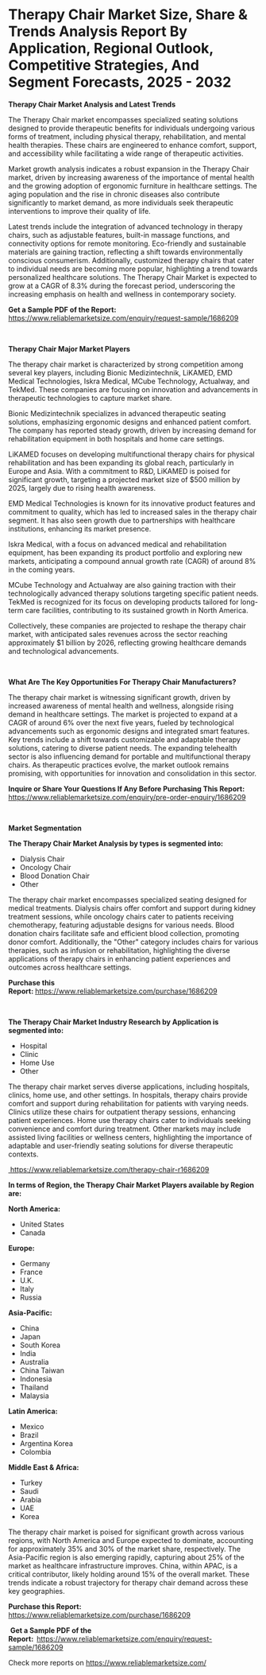 <p><h1>Therapy Chair Market Size, Share & Trends Analysis Report By Application, Regional Outlook, Competitive Strategies, And Segment Forecasts, 2025 - 2032</h1></p><p><strong>Therapy Chair Market Analysis and Latest Trends</strong></p>
<p><p>The Therapy Chair market encompasses specialized seating solutions designed to provide therapeutic benefits for individuals undergoing various forms of treatment, including physical therapy, rehabilitation, and mental health therapies. These chairs are engineered to enhance comfort, support, and accessibility while facilitating a wide range of therapeutic activities.</p><p>Market growth analysis indicates a robust expansion in the Therapy Chair market, driven by increasing awareness of the importance of mental health and the growing adoption of ergonomic furniture in healthcare settings. The aging population and the rise in chronic diseases also contribute significantly to market demand, as more individuals seek therapeutic interventions to improve their quality of life.</p><p>Latest trends include the integration of advanced technology in therapy chairs, such as adjustable features, built-in massage functions, and connectivity options for remote monitoring. Eco-friendly and sustainable materials are gaining traction, reflecting a shift towards environmentally conscious consumerism. Additionally, customized therapy chairs that cater to individual needs are becoming more popular, highlighting a trend towards personalized healthcare solutions. The Therapy Chair Market is expected to grow at a CAGR of 8.3% during the forecast period, underscoring the increasing emphasis on health and wellness in contemporary society.</p></p>
<p><strong>Get a Sample PDF of the Report:&nbsp;</strong> <a href="https://www.reliablemarketsize.com/enquiry/request-sample/1686209?utm_campaign=3197&utm_medium=2&utm_source=Github&utm_content=ia&utm_term=24032025&utm_id=therapy-chair">https://www.reliablemarketsize.com/enquiry/request-sample/1686209</a></p>
<p>&nbsp;</p>
<p><strong>Therapy Chair Major Market Players</strong></p>
<p><p>The therapy chair market is characterized by strong competition among several key players, including Bionic Medizintechnik, LiKAMED, EMD Medical Technologies, Iskra Medical, MCube Technology, Actualway, and TekMed. These companies are focusing on innovation and advancements in therapeutic technologies to capture market share.</p><p>Bionic Medizintechnik specializes in advanced therapeutic seating solutions, emphasizing ergonomic designs and enhanced patient comfort. The company has reported steady growth, driven by increasing demand for rehabilitation equipment in both hospitals and home care settings. </p><p>LiKAMED focuses on developing multifunctional therapy chairs for physical rehabilitation and has been expanding its global reach, particularly in Europe and Asia. With a commitment to R&D, LiKAMED is poised for significant growth, targeting a projected market size of $500 million by 2025, largely due to rising health awareness.</p><p>EMD Medical Technologies is known for its innovative product features and commitment to quality, which has led to increased sales in the therapy chair segment. It has also seen growth due to partnerships with healthcare institutions, enhancing its market presence.</p><p>Iskra Medical, with a focus on advanced medical and rehabilitation equipment, has been expanding its product portfolio and exploring new markets, anticipating a compound annual growth rate (CAGR) of around 8% in the coming years.</p><p>MCube Technology and Actualway are also gaining traction with their technologically advanced therapy solutions targeting specific patient needs. TekMed is recognized for its focus on developing products tailored for long-term care facilities, contributing to its sustained growth in North America.</p><p>Collectively, these companies are projected to reshape the therapy chair market, with anticipated sales revenues across the sector reaching approximately $1 billion by 2026, reflecting growing healthcare demands and technological advancements.</p></p>
<p>&nbsp;</p>
<p><strong>What Are The Key Opportunities For Therapy Chair Manufacturers?</strong></p>
<p><p>The therapy chair market is witnessing significant growth, driven by increased awareness of mental health and wellness, alongside rising demand in healthcare settings. The market is projected to expand at a CAGR of around 6% over the next five years, fueled by technological advancements such as ergonomic designs and integrated smart features. Key trends include a shift towards customizable and adaptable therapy solutions, catering to diverse patient needs. The expanding telehealth sector is also influencing demand for portable and multifunctional therapy chairs. As therapeutic practices evolve, the market outlook remains promising, with opportunities for innovation and consolidation in this sector.</p></p>
<p><strong>Inquire or Share Your Questions If Any Before Purchasing This Report:</strong> <a href="https://www.reliablemarketsize.com/enquiry/pre-order-enquiry/1686209?utm_campaign=3197&utm_medium=2&utm_source=Github&utm_content=ia&utm_term=24032025&utm_id=therapy-chair">https://www.reliablemarketsize.com/enquiry/pre-order-enquiry/1686209</a></p>
<p>&nbsp;</p>
<p><strong>Market Segmentation</strong></p>
<p><strong>The Therapy Chair Market Analysis by types is segmented into:</strong></p>
<p><ul><li>Dialysis Chair</li><li>Oncology Chair</li><li>Blood Donation Chair</li><li>Other</li></ul></p>
<p><p>The therapy chair market encompasses specialized seating designed for medical treatments. Dialysis chairs offer comfort and support during kidney treatment sessions, while oncology chairs cater to patients receiving chemotherapy, featuring adjustable designs for various needs. Blood donation chairs facilitate safe and efficient blood collection, promoting donor comfort. Additionally, the "Other" category includes chairs for various therapies, such as infusion or rehabilitation, highlighting the diverse applications of therapy chairs in enhancing patient experiences and outcomes across healthcare settings.</p></p>
<p><strong>Purchase this Report:&nbsp;</strong><a href="https://www.reliablemarketsize.com/purchase/1686209?utm_campaign=3197&utm_medium=2&utm_source=Github&utm_content=ia&utm_term=24032025&utm_id=therapy-chair">https://www.reliablemarketsize.com/purchase/1686209</a></p>
<p>&nbsp;</p>
<p><strong>The Therapy Chair Market Industry Research by Application is segmented into:</strong></p>
<p><ul><li>Hospital</li><li>Clinic</li><li>Home Use</li><li>Other</li></ul></p>
<p><p>The therapy chair market serves diverse applications, including hospitals, clinics, home use, and other settings. In hospitals, therapy chairs provide comfort and support during rehabilitation for patients with varying needs. Clinics utilize these chairs for outpatient therapy sessions, enhancing patient experiences. Home use therapy chairs cater to individuals seeking convenience and comfort during treatment. Other markets may include assisted living facilities or wellness centers, highlighting the importance of adaptable and user-friendly seating solutions for diverse therapeutic contexts.</p></p>
<p><a href="https://www.reliablemarketsize.com/therapy-chair-r1686209?utm_campaign=3197&utm_medium=2&utm_source=Github&utm_content=ia&utm_term=24032025&utm_id=therapy-chair">&nbsp;https://www.reliablemarketsize.com/therapy-chair-r1686209</a></p>
<p><strong>In terms of Region, the Therapy Chair Market Players available by Region are:</strong></p>
<p>
    <p> <strong> North America: </strong>
        <ul>
            <li>United States</li>
            <li>Canada</li>
        </ul>
        </p> 
    <p> <strong> Europe: </strong>
        <ul>
            <li>Germany</li>
            <li>France</li>
            <li>U.K.</li>
            <li>Italy</li>
            <li>Russia</li>
        </ul>
        </p> 
    <p> <strong> Asia-Pacific: </strong>
        <ul>
            <li>China</li>
            <li>Japan</li>
            <li>South Korea</li>
            <li>India</li>
            <li>Australia</li>
            <li>China Taiwan</li>
            <li>Indonesia</li>
            <li>Thailand</li>
            <li>Malaysia</li>
        </ul>
        </p> 
    <p> <strong> Latin America: </strong>
        <ul>
            <li>Mexico</li>
            <li>Brazil</li>
            <li>Argentina Korea</li>
            <li>Colombia</li>
        </ul>
        </p> 
    <p> <strong> Middle East & Africa: </strong>
        <ul>
            <li>Turkey</li>
            <li>Saudi</li>
            <li>Arabia</li>
            <li>UAE</li>
            <li>Korea</li>
        </ul>
    </p>
    </p>
<p><p>The therapy chair market is poised for significant growth across various regions, with North America and Europe expected to dominate, accounting for approximately 35% and 30% of the market share, respectively. The Asia-Pacific region is also emerging rapidly, capturing about 25% of the market as healthcare infrastructure improves. China, within APAC, is a critical contributor, likely holding around 15% of the overall market. These trends indicate a robust trajectory for therapy chair demand across these key geographies.</p></p>
<p><strong>Purchase this Report: </strong><a href="https://www.reliablemarketsize.com/purchase/1686209?utm_campaign=3197&utm_medium=2&utm_source=Github&utm_content=ia&utm_term=24032025&utm_id=therapy-chair">https://www.reliablemarketsize.com/purchase/1686209</a></p>
<p>&nbsp;<strong>Get a Sample PDF of the Report:&nbsp;&nbsp;</strong><a href="https://www.reliablemarketsize.com/enquiry/request-sample/1686209?utm_campaign=3197&utm_medium=2&utm_source=Github&utm_content=ia&utm_term=24032025&utm_id=therapy-chair">https://www.reliablemarketsize.com/enquiry/request-sample/1686209</a></p>
<p><strong></strong></p>
<p>Check more reports on <a href="https://www.reliablemarketsize.com/?utm_campaign=3197&utm_medium=2&utm_source=Github&utm_content=ia&utm_term=24032025&utm_id=therapy-chair">https://www.reliablemarketsize.com/</a></p>